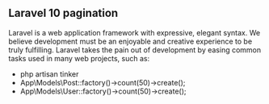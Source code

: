 ## Laravel 10 pagination

Laravel is a web application framework with expressive, elegant syntax. We believe development must be an enjoyable and creative experience to be truly fulfilling. Laravel takes the pain out of development by easing common tasks used in many web projects, such as:

- php artisan tinker
- App\Models\Post::factory()->count(50)->create();
- App\Models\User::factory()->count(50)->create();


